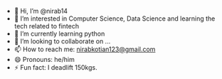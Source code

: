 - 👋 Hi, I’m @nirab14
- 👀 I’m interested in Computer Science, Data Science and learning the tech related to fintech
- 🌱 I’m currently learning python
- 💞️ I’m looking to collaborate on ...
- 📫 How to reach me: nirabkotian123@gmail.com
- 😄 Pronouns: he/him
- ⚡ Fun fact: I deadlift 150kgs.

<!---
nirab14/nirab14 is a ✨ special ✨ repository because its `README.md` (this file) appears on your GitHub profile.
You can click the Preview link to take a look at your changes.
--->
